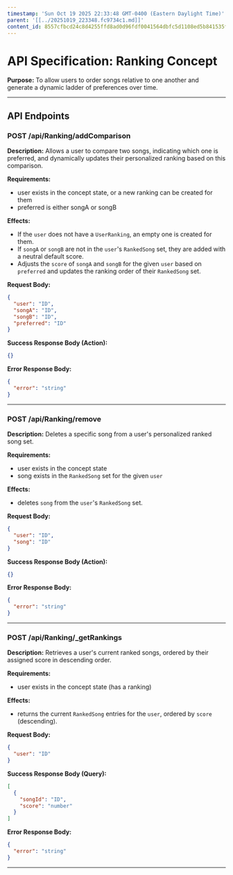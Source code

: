 ```yaml
---
timestamp: 'Sun Oct 19 2025 22:33:48 GMT-0400 (Eastern Daylight Time)'
parent: '[[../20251019_223348.fc9734c1.md]]'
content_id: 8557cfbcd24c8d4255ffd8ad0d96fdf0041564dbfc5d1108ed5b841535f8f2a6
---
```


# API Specification: Ranking Concept

**Purpose:** To allow users to order songs relative to one another and generate a dynamic ladder of preferences over time.

***

## API Endpoints

### POST /api/Ranking/addComparison

**Description:** Allows a user to compare two songs, indicating which one is preferred, and dynamically updates their personalized ranking based on this comparison.

**Requirements:**

* user exists in the concept state, or a new ranking can be created for them
* preferred is either songA or songB

**Effects:**

* If the `user` does not have a `UserRanking`, an empty one is created for them.
* If `songA` or `songB` are not in the `user`'s `RankedSong` set, they are added with a neutral default score.
* Adjusts the `score` of `songA` and `songB` for the given `user` based on `preferred` and updates the ranking order of their `RankedSong` set.

**Request Body:**

```json
{
  "user": "ID",
  "songA": "ID",
  "songB": "ID",
  "preferred": "ID"
}
```

**Success Response Body (Action):**

```json
{}
```

**Error Response Body:**

```json
{
  "error": "string"
}
```

***

### POST /api/Ranking/remove

**Description:** Deletes a specific song from a user's personalized ranked song set.

**Requirements:**

* user exists in the concept state
* song exists in the `RankedSong` set for the given `user`

**Effects:**

* deletes `song` from the `user`'s `RankedSong` set.

**Request Body:**

```json
{
  "user": "ID",
  "song": "ID"
}
```

**Success Response Body (Action):**

```json
{}
```

**Error Response Body:**

```json
{
  "error": "string"
}
```

***

### POST /api/Ranking/\_getRankings

**Description:** Retrieves a user's current ranked songs, ordered by their assigned score in descending order.

**Requirements:**

* user exists in the concept state (has a ranking)

**Effects:**

* returns the current `RankedSong` entries for the `user`, ordered by `score` (descending).

**Request Body:**

```json
{
  "user": "ID"
}
```

**Success Response Body (Query):**

```json
[
  {
    "songId": "ID",
    "score": "number"
  }
]
```

**Error Response Body:**

```json
{
  "error": "string"
}
```

***
